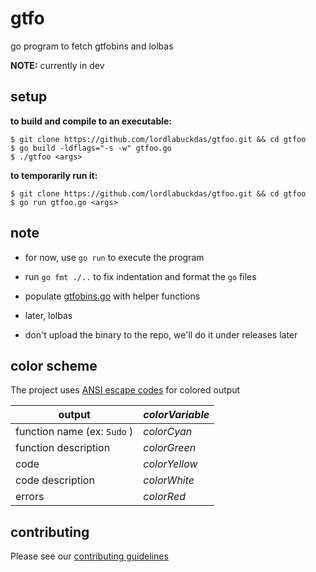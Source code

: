 # gtfo

go program to fetch gtfobins and lolbas

**NOTE:** currently in dev

## setup

**to build and compile to an executable:**

``` 
$ git clone https://github.com/lordlabuckdas/gtfoo.git && cd gtfoo
$ go build -ldflags="-s -w" gtfoo.go
$ ./gtfoo <args>
```

**to temporarily run it:**

``` 
$ git clone https://github.com/lordlabuckdas/gtfoo.git && cd gtfoo
$ go run gtfoo.go <args>
```

## note

* for now, use `go run` to execute the program

* run `go fmt ./..` to fix indentation and format the `go` files

* populate [gtfobins.go](./gtfobins/gtfobins.go) with helper functions

* later, lolbas

* don't upload the binary to the repo, we'll do it under releases later

## color scheme

The project uses [ANSI escape codes](http://en.wikipedia.org/wiki/ANSI_escape_code) for colored output

| output                     | _colorVariable_ |
|----------------------------|-----------------|
| function name (ex: `Sudo` )| _colorCyan_     |
| function description       | _colorGreen_    |
| code                       | _colorYellow_   |
| code description           | _colorWhite_    |
| errors                     | _colorRed_      |

## contributing

Please see our [contributing guidelines](./CONTRIBUTING.md)
